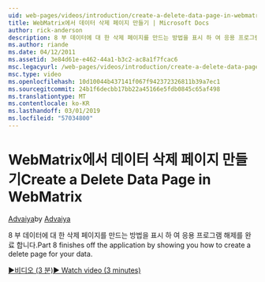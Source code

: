 ```yaml
---
uid: web-pages/videos/introduction/create-a-delete-data-page-in-webmatrix
title: WebMatrix에서 데이터 삭제 페이지 만들기 | Microsoft Docs
author: rick-anderson
description: 8 부 데이터에 대 한 삭제 페이지를 만드는 방법을 표시 하 여 응용 프로그램 해제를 완료 합니다.
ms.author: riande
ms.date: 04/12/2011
ms.assetid: 3e84d61e-e462-44a1-b3c2-ac8a1f7fcac6
msc.legacyurl: /web-pages/videos/introduction/create-a-delete-data-page-in-webmatrix
msc.type: video
ms.openlocfilehash: 10d10044b437141f067f942372326811b39a7ec1
ms.sourcegitcommit: 24b1f6decbb17bb22a45166e5fdb0845c65af498
ms.translationtype: MT
ms.contentlocale: ko-KR
ms.lasthandoff: 03/01/2019
ms.locfileid: "57034800"
---
```

<a name="create-a-delete-data-page-in-webmatrix"></a><span data-ttu-id="b389a-103">WebMatrix에서 데이터 삭제 페이지 만들기</span><span class="sxs-lookup"><span data-stu-id="b389a-103">Create a Delete Data Page in WebMatrix</span></span>
====================
<span data-ttu-id="b389a-104">[Advaiya](https://twitter.com/Advaiyasolns)</span><span class="sxs-lookup"><span data-stu-id="b389a-104">by [Advaiya](https://twitter.com/Advaiyasolns)</span></span>

<span data-ttu-id="b389a-105">8 부 데이터에 대 한 삭제 페이지를 만드는 방법을 표시 하 여 응용 프로그램 해제를 완료 합니다.</span><span class="sxs-lookup"><span data-stu-id="b389a-105">Part 8 finishes off the application by showing you how to create a delete page for your data.</span></span>

[<span data-ttu-id="b389a-106">&#9654;비디오 (3 분)</span><span class="sxs-lookup"><span data-stu-id="b389a-106">&#9654; Watch video (3 minutes)</span></span>](https://channel9.msdn.com/Blogs/ASP-NET-Site-Videos/create-a-delete-data-page-in-webmatrix)
